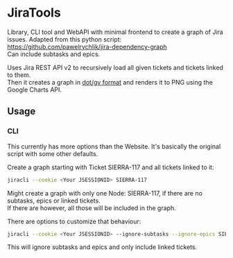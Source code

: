 # JiraTools

Library, CLI tool and WebAPI with minimal frontend to create a graph of Jira issues. Adapted from this python script: https://github.com/pawelrychlik/jira-dependency-graph  
Can include subtasks and epics.

Uses Jira REST API v2 to recursively load all given tickets and tickets linked to them.  
Then it creates a graph in [dot/gv format](https://graphviz.org/doc/info/lang.html) and renders it to PNG using the Google Charts API.

## Usage

### CLI

This currently has more options than the Website. It's basically the original script with some other defaults.

Create a graph starting with Ticket SIERRA-117 and all tickets linked to it:

```bash
jiracli --cookie <Your JSESSIONID> SIERRA-117
```

Might create a graph with only one Node: SIERRA-117, if there are no subtasks, epics or linked tickets.  
If there are however, all those will be included in the graph.

There are options to customize that behaviour:

```bash
jiracli --cookie <Your JSESSIONID> --ignore-subtasks --ignore-epics SIERRA-117
```

This will ignore subtasks and epics and only include linked tickets.